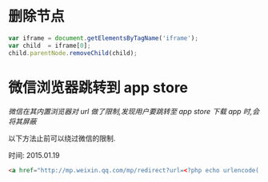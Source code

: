 # 删除节点

```javascript
var iframe = document.getElementsByTagName('iframe');
var child  = iframe[0];
child.parentNode.removeChild(child);
```
# 微信浏览器跳转到 app store

*微信在其内置浏览器对 url 做了限制,发现用户要跳转至 app store 下载 app 时,会将其屏蔽*

以下方法止前可以绕过微信的限制.

时间: 2015.01.19

```html
<a href="http://mp.weixin.qq.com/mp/redirect?url=<?php echo urlencode('app store 中特推广下载链接'); ?>">下载并安装app</a>
```


